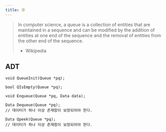 ```yaml
---
title: 큐
---
```


> In computer science, a queue is a collection of entities that are maintained in a sequence and can be modified by the addition of entities at one end of the sequence and the removal of entities from the other end of the sequence.
>
> - Wikipedia

## ADT

```{class="language-c"}
void QueueInit(Queue *pq);

bool QIsEmpty(Queue *pq);

void Enqueue(Queue *pq, Data data);

Data Dequeue(Queue *pq);
// 데이터가 하나 이상 존재함이 보장되어야 한다.

Data Qpeek(Queue *pq);
// 데이터가 하나 이상 존재함이 보장되어야 한다.
```
